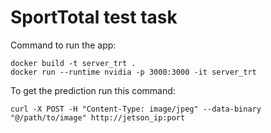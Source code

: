 # **SportTotal test task**

Command to run the app:
```
docker build -t server_trt .
docker run --runtime nvidia -p 3000:3000 -it server_trt
```

To get the prediction run this command:
```
curl -X POST -H "Content-Type: image/jpeg" --data-binary "@/path/to/image" http://jetson_ip:port
```